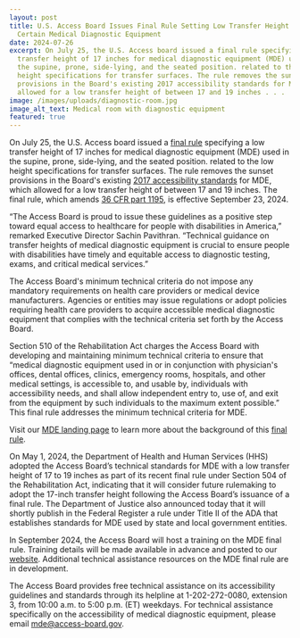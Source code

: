 ```yaml
---
layout: post
title: U.S. Access Board Issues Final Rule Setting Low Transfer Height for
  Certain Medical Diagnostic Equipment
date: 2024-07-26
excerpt: On July 25, the U.S. Access board issued a final rule specifying a low
  transfer height of 17 inches for medical diagnostic equipment (MDE) used in
  the supine, prone, side-lying, and the seated position. related to the low
  height specifications for transfer surfaces. The rule removes the sunset
  provisions in the Board's existing 2017 accessibility standards for MDE, which
  allowed for a low transfer height of between 17 and 19 inches . . .
image: /images/uploads/diagnostic-room.jpg
image_alt_text: Medical room with diagnostic equipment
featured: true
---
```

On July 25, the U.S. Access board issued a [final rule](https://www.federalregister.gov/documents/2024/07/25/2024-16266/standards-for-accessible-medical-diagnostic-equipment) specifying a low transfer height of 17 inches for medical diagnostic equipment (MDE) used in the supine, prone, side-lying, and the seated position. related to the low height specifications for transfer surfaces. The rule removes the sunset provisions in the Board's existing [2017 accessibility standards](https://www.regulations.gov/document/ATBCB-2012-0003-0077) for MDE, which allowed for a low transfer height of between 17 and 19 inches. The final rule, which amends [36 CFR part 1195](https://www.ecfr.gov/current/title-36/part-1195), is effective September 23, 2024.

“The Access Board is proud to issue these guidelines as a positive step toward equal access to healthcare for people with disabilities in America,” remarked Executive Director Sachin Pavithran. “Technical guidance on transfer heights of medical diagnostic equipment is crucial to ensure people with disabilities have timely and equitable access to diagnostic testing, exams, and critical medical services.”

The Access Board's minimum technical criteria do not impose any mandatory requirements on health care providers or medical device manufacturers. Agencies or entities may issue regulations or adopt policies requiring health care providers to acquire accessible medical diagnostic equipment that complies with the technical criteria set forth by the Access Board.

Section 510 of the Rehabilitation Act charges the Access Board with developing and maintaining minimum technical criteria to ensure that “medical diagnostic equipment used in or in conjunction with physician's offices, dental offices, clinics, emergency rooms, hospitals, and other medical settings, is accessible to, and usable by, individuals with accessibility needs, and shall allow independent entry to, use of, and exit from the equipment by such individuals to the maximum extent possible.” This final rule addresses the minimum technical criteria for MDE.

Visit our [MDE landing page](https://www.access-board.gov/mde/) to learn more about the background of this [final rule](https://www.federalregister.gov/documents/2024/07/25/2024-16266/standards-for-accessible-medical-diagnostic-equipment).

On May 1, 2024, the Department of Health and Human Services (HHS) adopted the Access Board’s technical standards for MDE with a low transfer height of 17 to 19 inches as part of its recent final rule under Section 504 of the Rehabilitation Act, indicating that it will consider future rulemaking to adopt the 17-inch transfer height following the Access Board’s issuance of a final rule. The Department of Justice also announced today that it will shortly publish in the Federal Register a rule under Title II of the ADA that establishes standards for MDE used by state and local government entities.

In September 2024, the Access Board will host a training on the MDE final rule. Training details will be made available in advance and posted to our [website](https://www.access-board.gov/webinars/). Additional technical assistance resources on the MDE final rule are in development.

The Access Board provides free technical assistance on its accessibility guidelines and standards through its helpline at 1-202-272-0080, extension 3, from 10:00 a.m. to 5:00 p.m. (ET) weekdays. For technical assistance specifically on the accessibility of medical diagnostic equipment, please email [mde@access-board.gov](mailto:mde@access-board.gov).